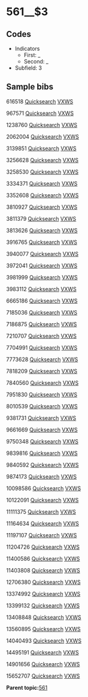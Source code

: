 # 561\_\_$3

## Codes

-   Indicators
    -   First: \_
    -   Second: \_
-   Subfield: 3

## Sample bibs

616518 [Quicksearch](https://search.library.yale.edu/catalog/616518) [VXWS](http://prodorbis.library.yale.edu:7014/vxws/GetHoldingsService?bibId=616518)

967571 [Quicksearch](https://search.library.yale.edu/catalog/967571) [VXWS](http://prodorbis.library.yale.edu:7014/vxws/GetHoldingsService?bibId=967571)

1238760 [Quicksearch](https://search.library.yale.edu/catalog/1238760) [VXWS](http://prodorbis.library.yale.edu:7014/vxws/GetHoldingsService?bibId=1238760)

2062004 [Quicksearch](https://search.library.yale.edu/catalog/2062004) [VXWS](http://prodorbis.library.yale.edu:7014/vxws/GetHoldingsService?bibId=2062004)

3139851 [Quicksearch](https://search.library.yale.edu/catalog/3139851) [VXWS](http://prodorbis.library.yale.edu:7014/vxws/GetHoldingsService?bibId=3139851)

3256628 [Quicksearch](https://search.library.yale.edu/catalog/3256628) [VXWS](http://prodorbis.library.yale.edu:7014/vxws/GetHoldingsService?bibId=3256628)

3258530 [Quicksearch](https://search.library.yale.edu/catalog/3258530) [VXWS](http://prodorbis.library.yale.edu:7014/vxws/GetHoldingsService?bibId=3258530)

3334371 [Quicksearch](https://search.library.yale.edu/catalog/3334371) [VXWS](http://prodorbis.library.yale.edu:7014/vxws/GetHoldingsService?bibId=3334371)

3352608 [Quicksearch](https://search.library.yale.edu/catalog/3352608) [VXWS](http://prodorbis.library.yale.edu:7014/vxws/GetHoldingsService?bibId=3352608)

3810927 [Quicksearch](https://search.library.yale.edu/catalog/3810927) [VXWS](http://prodorbis.library.yale.edu:7014/vxws/GetHoldingsService?bibId=3810927)

3811379 [Quicksearch](https://search.library.yale.edu/catalog/3811379) [VXWS](http://prodorbis.library.yale.edu:7014/vxws/GetHoldingsService?bibId=3811379)

3813626 [Quicksearch](https://search.library.yale.edu/catalog/3813626) [VXWS](http://prodorbis.library.yale.edu:7014/vxws/GetHoldingsService?bibId=3813626)

3916765 [Quicksearch](https://search.library.yale.edu/catalog/3916765) [VXWS](http://prodorbis.library.yale.edu:7014/vxws/GetHoldingsService?bibId=3916765)

3940077 [Quicksearch](https://search.library.yale.edu/catalog/3940077) [VXWS](http://prodorbis.library.yale.edu:7014/vxws/GetHoldingsService?bibId=3940077)

3972041 [Quicksearch](https://search.library.yale.edu/catalog/3972041) [VXWS](http://prodorbis.library.yale.edu:7014/vxws/GetHoldingsService?bibId=3972041)

3981999 [Quicksearch](https://search.library.yale.edu/catalog/3981999) [VXWS](http://prodorbis.library.yale.edu:7014/vxws/GetHoldingsService?bibId=3981999)

3983112 [Quicksearch](https://search.library.yale.edu/catalog/3983112) [VXWS](http://prodorbis.library.yale.edu:7014/vxws/GetHoldingsService?bibId=3983112)

6665186 [Quicksearch](https://search.library.yale.edu/catalog/6665186) [VXWS](http://prodorbis.library.yale.edu:7014/vxws/GetHoldingsService?bibId=6665186)

7185036 [Quicksearch](https://search.library.yale.edu/catalog/7185036) [VXWS](http://prodorbis.library.yale.edu:7014/vxws/GetHoldingsService?bibId=7185036)

7186875 [Quicksearch](https://search.library.yale.edu/catalog/7186875) [VXWS](http://prodorbis.library.yale.edu:7014/vxws/GetHoldingsService?bibId=7186875)

7210707 [Quicksearch](https://search.library.yale.edu/catalog/7210707) [VXWS](http://prodorbis.library.yale.edu:7014/vxws/GetHoldingsService?bibId=7210707)

7704991 [Quicksearch](https://search.library.yale.edu/catalog/7704991) [VXWS](http://prodorbis.library.yale.edu:7014/vxws/GetHoldingsService?bibId=7704991)

7773628 [Quicksearch](https://search.library.yale.edu/catalog/7773628) [VXWS](http://prodorbis.library.yale.edu:7014/vxws/GetHoldingsService?bibId=7773628)

7818209 [Quicksearch](https://search.library.yale.edu/catalog/7818209) [VXWS](http://prodorbis.library.yale.edu:7014/vxws/GetHoldingsService?bibId=7818209)

7840560 [Quicksearch](https://search.library.yale.edu/catalog/7840560) [VXWS](http://prodorbis.library.yale.edu:7014/vxws/GetHoldingsService?bibId=7840560)

7951830 [Quicksearch](https://search.library.yale.edu/catalog/7951830) [VXWS](http://prodorbis.library.yale.edu:7014/vxws/GetHoldingsService?bibId=7951830)

8010539 [Quicksearch](https://search.library.yale.edu/catalog/8010539) [VXWS](http://prodorbis.library.yale.edu:7014/vxws/GetHoldingsService?bibId=8010539)

9381731 [Quicksearch](https://search.library.yale.edu/catalog/9381731) [VXWS](http://prodorbis.library.yale.edu:7014/vxws/GetHoldingsService?bibId=9381731)

9661669 [Quicksearch](https://search.library.yale.edu/catalog/9661669) [VXWS](http://prodorbis.library.yale.edu:7014/vxws/GetHoldingsService?bibId=9661669)

9750348 [Quicksearch](https://search.library.yale.edu/catalog/9750348) [VXWS](http://prodorbis.library.yale.edu:7014/vxws/GetHoldingsService?bibId=9750348)

9839816 [Quicksearch](https://search.library.yale.edu/catalog/9839816) [VXWS](http://prodorbis.library.yale.edu:7014/vxws/GetHoldingsService?bibId=9839816)

9840592 [Quicksearch](https://search.library.yale.edu/catalog/9840592) [VXWS](http://prodorbis.library.yale.edu:7014/vxws/GetHoldingsService?bibId=9840592)

9874173 [Quicksearch](https://search.library.yale.edu/catalog/9874173) [VXWS](http://prodorbis.library.yale.edu:7014/vxws/GetHoldingsService?bibId=9874173)

10098586 [Quicksearch](https://search.library.yale.edu/catalog/10098586) [VXWS](http://prodorbis.library.yale.edu:7014/vxws/GetHoldingsService?bibId=10098586)

10122091 [Quicksearch](https://search.library.yale.edu/catalog/10122091) [VXWS](http://prodorbis.library.yale.edu:7014/vxws/GetHoldingsService?bibId=10122091)

11111375 [Quicksearch](https://search.library.yale.edu/catalog/11111375) [VXWS](http://prodorbis.library.yale.edu:7014/vxws/GetHoldingsService?bibId=11111375)

11164634 [Quicksearch](https://search.library.yale.edu/catalog/11164634) [VXWS](http://prodorbis.library.yale.edu:7014/vxws/GetHoldingsService?bibId=11164634)

11197107 [Quicksearch](https://search.library.yale.edu/catalog/11197107) [VXWS](http://prodorbis.library.yale.edu:7014/vxws/GetHoldingsService?bibId=11197107)

11204726 [Quicksearch](https://search.library.yale.edu/catalog/11204726) [VXWS](http://prodorbis.library.yale.edu:7014/vxws/GetHoldingsService?bibId=11204726)

11400586 [Quicksearch](https://search.library.yale.edu/catalog/11400586) [VXWS](http://prodorbis.library.yale.edu:7014/vxws/GetHoldingsService?bibId=11400586)

11403808 [Quicksearch](https://search.library.yale.edu/catalog/11403808) [VXWS](http://prodorbis.library.yale.edu:7014/vxws/GetHoldingsService?bibId=11403808)

12706380 [Quicksearch](https://search.library.yale.edu/catalog/12706380) [VXWS](http://prodorbis.library.yale.edu:7014/vxws/GetHoldingsService?bibId=12706380)

13374992 [Quicksearch](https://search.library.yale.edu/catalog/13374992) [VXWS](http://prodorbis.library.yale.edu:7014/vxws/GetHoldingsService?bibId=13374992)

13399132 [Quicksearch](https://search.library.yale.edu/catalog/13399132) [VXWS](http://prodorbis.library.yale.edu:7014/vxws/GetHoldingsService?bibId=13399132)

13408848 [Quicksearch](https://search.library.yale.edu/catalog/13408848) [VXWS](http://prodorbis.library.yale.edu:7014/vxws/GetHoldingsService?bibId=13408848)

13560895 [Quicksearch](https://search.library.yale.edu/catalog/13560895) [VXWS](http://prodorbis.library.yale.edu:7014/vxws/GetHoldingsService?bibId=13560895)

14040493 [Quicksearch](https://search.library.yale.edu/catalog/14040493) [VXWS](http://prodorbis.library.yale.edu:7014/vxws/GetHoldingsService?bibId=14040493)

14495191 [Quicksearch](https://search.library.yale.edu/catalog/14495191) [VXWS](http://prodorbis.library.yale.edu:7014/vxws/GetHoldingsService?bibId=14495191)

14901656 [Quicksearch](https://search.library.yale.edu/catalog/14901656) [VXWS](http://prodorbis.library.yale.edu:7014/vxws/GetHoldingsService?bibId=14901656)

15652707 [Quicksearch](https://search.library.yale.edu/catalog/15652707) [VXWS](http://prodorbis.library.yale.edu:7014/vxws/GetHoldingsService?bibId=15652707)

**Parent topic:**[561](../../tags/561/561.md)

